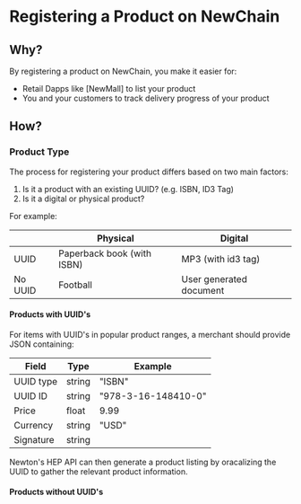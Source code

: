 # Registering a Product on NewChain

## Why?

By registering a product on NewChain, you make it easier for:

* Retail Dapps like [NewMall] to list your product
* You and your customers to track delivery progress of your product

## How?

### Product Type

The process for registering your product differs based on two main factors:

1. Is it a product with an existing UUID? (e.g. ISBN, ID3 Tag)
2. Is it a digital or physical product?

For example:

|         | Physical                   | Digital                 |
| ---     | ---                        | ---                     |
| UUID    | Paperback book (with ISBN) | MP3 (with id3 tag)      |
| No UUID | Football                   | User generated document |

#### Products with UUID's

For items with UUID's in popular product ranges, a merchant should provide JSON containing:

| Field     | Type   | Example             |
| ---       | ---    | ---                 |
| UUID type | string | "ISBN"              |
| UUID ID   | string | "978-3-16-148410-0" |
| Price     | float  | 9.99                |
| Currency  | string | "USD"               |
| Signature	| string | 					|

Newton's HEP API can then generate a product listing by oracalizing the UUID to gather the relevant product information.

#### Products without UUID's


